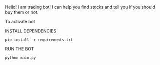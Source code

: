 Hello! I am trading bot!
I can help you find stocks and tell you if you should buy them or not.


To activate bot

INSTALL DEPENDENCIES

`pip install -r requirements.txt`

RUN THE BOT

`python main.py`
